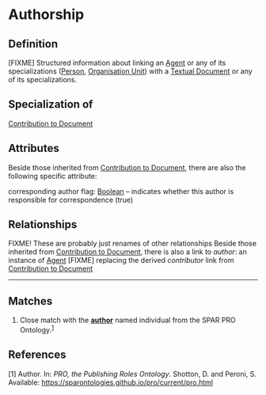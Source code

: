 # Authorship

## Definition
[FIXME] Structured information about linking an [Agent](../entities/Agent.md) or any of its specializations ([Person](../entities/Person.md), [Organisation Unit](../entities/Organisation_Unit.md)) with a [Textual Document](../entities/Textual_Document.md) or any of its specializations.

## Specialization of
[Contribution to Document](../entities/Contribution_to_Document.md)

## Attributes

Beside those inherited from [Contribution to Document](../entities/Contribution_to_Document.md#attributes), there are also the following specific attribute:

corresponding author flag: [Boolean](../datatypes/Boolean.md) – indicates whether this author is responsible for correspondence (true)

## Relationships

FIXME! These are probably just renames of other relationships
Beside those inherited from [Contribution to Document](../entities/Contribution_to_Document.md#relationships), there is also a link to *author*: an instance of [Agent](../entities/Agent.md) 
[FIXME] replacing the derived *contributor* link from [Contribution to Document](../entities/Contribution_to_Document.md) 

---
## Matches
1. Close match with the **[author](https://sparontologies.github.io/pro/current/pro.html#d4e543)** named individual from the SPAR PRO Ontology.<sup>[1](#fn1)</sup>

## References
<a name="fn1">\[1\]</a> Author. In: *PRO, the Publishing Roles Ontology*. Shotton, D. and Peroni, S. Available: https://sparontologies.github.io/pro/current/pro.html
